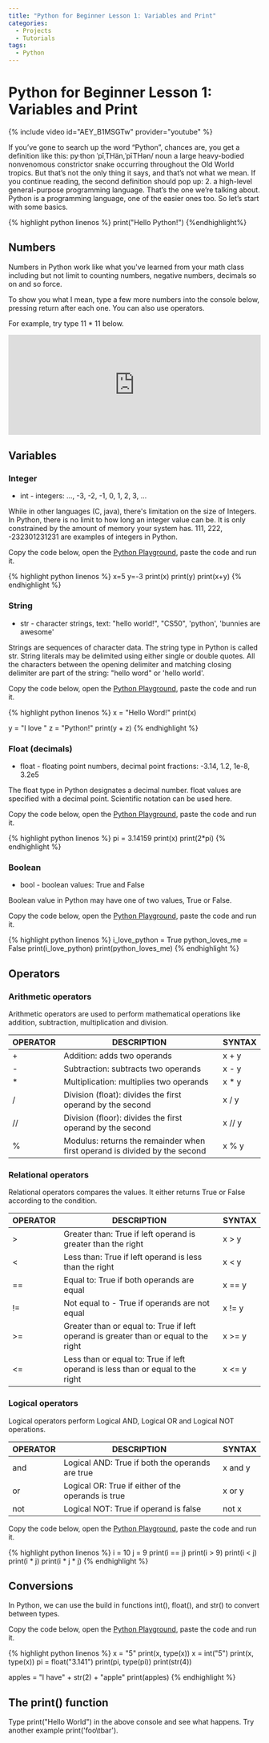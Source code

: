 ```yaml
---
title: "Python for Beginner Lesson 1: Variables and Print"
categories:
  - Projects
  - Tutorials
tags:
  - Python
---
```


# Python for Beginner Lesson 1: Variables and Print
{% include video id="AEY_B1MSGTw" provider="youtube" %}

If you’ve gone to search up the word “Python”, chances are, you get a definition like this:
py·thon ˈpīˌTHän,ˈpīTHən/
noun
a large heavy-bodied nonvenomous constrictor snake occurring throughout the Old World tropics.
 But that’s not the only thing it says, and that’s not what we mean. If you continue reading, the second definition should pop up:
2. a high-level general-purpose programming language.
 That’s the one we’re talking about. Python is a programming language, one of the easier ones too. So let’s start with some basics.

{% highlight python linenos %}
print("Hello Python!")
{%endhighlight%}
## Numbers
Numbers in Python work like what you've learned from your math class including but not limit to counting numbers, negative numbers, decimals so on and so force.

To show you what I mean, type a few more numbers into the console below, pressing return after each one. You can also use operators.

  For example, try type 11 * 11 below.

<iframe src="https://trinket.io/embed/console/8c94ebd6bf" width="100%" height="200" frameborder="0" marginwidth="0" marginheight="0" allowfullscreen></iframe>

## Variables

### Integer

* int - integers: ..., -3, -2, -1, 0, 1, 2, 3, ...

While in other languages (C, java), there's limitation on the size of Integers. In Python, there is no limit to how long an integer value can be. It is only constrained by the amount of memory your system has. 111, 222, -232301231231 are examples of integers in Python.

Copy the code below, open the [Python Playground](http://starcoder.org/playground/), paste the code and run it.

{% highlight python linenos %}
x=5
y=-3
print(x)
print(y)
print(x+y)
{% endhighlight %}

### String

* str - character strings, text: "hello world!", "CS50", 'python', 'bunnies are awesome'

Strings are sequences of character data. The string type in Python is called str.
String literals may be delimited using either single or double quotes. All the characters between the opening delimiter and matching closing delimiter are part of the string: "hello word" or 'hello world'.

Copy the code below, open the [Python Playground](http://starcoder.org/playground/), paste the code and run it.

{% highlight python linenos %}
x = "Hello Word!"
print(x)

y = "I love "
z = "Python!"
print(y + z)
{% endhighlight %}

### Float (decimals)

* float - floating point numbers, decimal point fractions: -3.14, 1.2, 1e-8, 3.2e5

The float type in Python designates a decimal number. float values are specified with a decimal point. Scientific notation can be used here.

Copy the code below, open the [Python Playground](http://starcoder.org/playground/), paste the code and run it.

{% highlight python linenos %}
pi = 3.14159
print(x)
print(2*pi)
{% endhighlight %}

### Boolean

* bool - boolean values: True and False

Boolean value in Python may have one of two values, True or False.

Copy the code below, open the [Python Playground](http://starcoder.org/playground/), paste the code and run it.

{% highlight python linenos %}
i_love_python = True
python_loves_me = False
print(i_love_python)
print(python_loves_me)
{% endhighlight %}

##  Operators

### Arithmetic operators

Arithmetic operators are used to perform mathematical operations like addition, subtraction, multiplication and division.

| OPERATOR        | DESCRIPTION           | SYNTAX  |
| -------------   | ---------------------| -----|
| +               | Addition: adds two operands | x + y |
| -               | Subtraction: subtracts two operands | x - y |
| *               | Multiplication: multiplies two operands | x * y |
| /               |Division (float): divides the first operand by the second | x / y |
| //              | Division (floor): divides the first operand by the second | x // y |
| %               | Modulus: returns the remainder when first operand is divided by the second | x % y |


### Relational operators

 Relational operators compares the values. It either returns True or False according to the condition.

| OPERATOR        | DESCRIPTION           | SYNTAX  |
| -------------   | ---------------------| -----|
| >               | Greater than: True if left operand is greater than the right | x > y |
| <               | Less than: True if left operand is less than the right | x < y |
| ==              | Equal to: True if both operands are equal | x == y |
| !=              | Not equal to - True if operands are not equal | x != y |
| >=              | Greater than or equal to: True if left operand is greater than or equal to the right | x >= y |
| <=              | Less than or equal to: True if left operand is less than or equal to the right | x <= y |

### Logical operators

Logical operators perform Logical AND, Logical OR and Logical NOT operations.

| OPERATOR        | DESCRIPTION           | SYNTAX  |
| -------------   | ---------------------| -----|
| and             | Logical AND: True if both the operands are true | x and y |
| or              | Logical OR: True if either of the operands is true | x or y |
| not             | Logical NOT: True if operand is false | not x |


Copy the code below, open the [Python Playground](http://starcoder.org/playground/), paste the code and run it.

{% highlight python linenos %}
i = 10
j = 9
print(i == j)
print(i > 9)
print(i < j)
print(i * j)
print(i * j * j)
{% endhighlight %}

##  Conversions

In Python, we can use the build in functions int(), float(), and str() to convert between types.

Copy the code below, open the [Python Playground](http://starcoder.org/playground/), paste the code and run it.

{% highlight python linenos %}
x = "5"
print(x, type(x))
x = int("5")
print(x, type(x))
pi = float("3.141")
print(pi, type(pi))
print(str(4))

apples = "I have" + str(2) + "apple"
print(apples)
{% endhighlight %}

## The print() function

Type print("Hello World") in the above console and see what happens.
Try another example print('foo\tbar').
